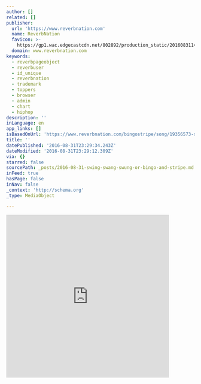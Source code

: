 ```yaml
---
author: []
related: []
publisher:
  url: 'https://www.reverbnation.com'
  name: ReverbNation
  favicon: >-
    https://gp1.wac.edgecastcdn.net/802892/production_static/20160831142744/images/favicon.ico
  domain: www.reverbnation.com
keywords:
  - reverbpageobject
  - reverbuser
  - id_unique
  - reverbnation
  - trademark
  - toppers
  - browser
  - admin
  - chart
  - hiphop
description: ''
inLanguage: en
app_links: []
isBasedOnUrl: 'https://www.reverbnation.com/bingostripe/song/19356573-swing-swang-swung'
title: ''
datePublished: '2016-08-31T23:29:34.243Z'
dateModified: '2016-08-31T23:29:12.309Z'
via: {}
starred: false
sourcePath: _posts/2016-08-31-swing-swang-swung-or-bingo-and-stripe.md
inFeed: true
hasPage: false
inNav: false
_context: 'http://schema.org'
_type: MediaObject

---
```

<iframe src="https://cdn.embedly.com/widgets/media.html?src=https%3A%2F%2Fwww.reverbnation.com%2Fwidget_code%2Fhtml_widget%2Fartist_1383734%3Fwidget_id%3D55%26client_id%3Dt23vwef5f%26pwc%5Bautoplay%5D%3D1%26pwc%5Bincluded_songs%5D%3D0%26pwc%5Bsong_ids%5D%3D19356573%26context_type%3Dsong%26id_unique%3DSong_19356573&amp;src_secure=1&amp;url=https%3A%2F%2Fwww.reverbnation.com%2Fbingostripe%2Fsong%2F19356573-swing-swang-swung&amp;image=https%3A%2F%2Fgp1.wac.edgecastcdn.net%2F802892%2Fhttp_public_production%2Fartists%2Fimages%2F1383734%2Foriginal%2F1388034131_B__2.jpg%3F1467150499&amp;key=b7d04c9b404c499eba89ee7072e1c4f7&amp;type=text%2Fhtml&amp;schema=reverbnation" width="435" height="435" scrolling="no" frameborder="0" allowfullscreen="" style=""></iframe>